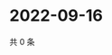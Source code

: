 # 2022-09-16

共 0 条

<!-- BEGIN WEIBO -->
<!-- 最后更新时间 Fri Sep 16 2022 14:03:55 GMT+0800 (China Standard Time) -->

<!-- END WEIBO -->
